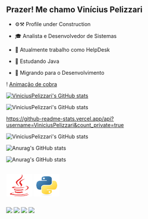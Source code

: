 ## Prazer! Me chamo Vinícius Pelizzari

- ⚙️⚒️ Profile under Construction

- 🎓 Analista e Desenvolvedor de Sistemas
- 🔭 Atualmente trabalho como HelpDesk
- 🍵 Estudando Java
- 🏹 Migrando para o Desenvolvimento

! [Animação de cobra](https://github.com/ViniciusPelizzari/ViniciusPelizzari/blob/output/github-contribution-grid-snake.svg)


[![ViniciusPelizzari's GitHub stats](https://github-readme-stats.vercel.app/api?username=ViniciusPelizzari)](https://github.com/ViniciusPelizzari/github-readme-stats)

![ViniciusPelizzari's GitHub stats](https://github-readme-stats.vercel.app/api?username=ViniciusPelizzari&hide=contribs,prs)

https://github-readme-stats.vercel.app/api?username=ViniciusPelizzari&count_private=true

![ViniciusPelizzari's GitHub stats](https://github-readme-stats.vercel.app/api?username=ViniciusPelizzari&show_icons=true)

![Anurag's GitHub stats](https://github-readme-stats.vercel.app/api?username=ViniciusPelizzari&show_icons=true&theme=THEME_NAME)

![Anurag's GitHub stats](https://github-readme-stats.vercel.app/api?username=ViniciusPelizzari&show_icons=true&theme=onedark)





<div style="display: inline_block"><br>
  <img align="center" alt="Vinicius-Java" height="60" width="70" src="https://raw.githubusercontent.com/devicons/devicon/master/icons/java/java-plain.svg">
  <img align="center" alt="Vinicius-Python" height="60" width="70" src="https://raw.githubusercontent.com/devicons/devicon/master/icons/python/python-original.svg">
</div>
  
  ##
 
<div> 
  <a href="https://www.instagram.com/v_pelizzari/" target="_blank"><img src="https://img.shields.io/badge/-Instagram-%23E4405F?style=for-the-badge&logo=instagram&logoColor=white" target="_blank"></a>
 <a href="https://discord.com/channels/@me/1031649002757824533" target="_blank"><img src="https://img.shields.io/badge/Discord-7289DA?style=for-the-badge&logo=discord&logoColor=white" target="_blank"></a> 
  <a href = "mailto:vinipelizzari2410@gmail.com"><img src="https://img.shields.io/badge/-Gmail-%23333?style=for-the-badge&logo=gmail&logoColor=white" target="_blank"></a>
  <a href="https://www.linkedin.com/in/vpelizzari/" target="_blank"><img src="https://img.shields.io/badge/-LinkedIn-%230077B5?style=for-the-badge&logo=linkedin&logoColor=white" target="_blank"></a> 
  
</div>

